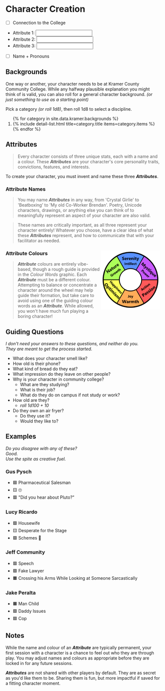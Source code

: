 # Character Creation
- [ ] Connection to the College
- <label>Attribute 1: <input type="text"/></label>
- <label>Attribute 2: <input type="text"/></label>
- <label>Attribute 3: <input type="text"/></label>
- [ ] Name + Pronouns

## Backgrounds
One way or another, your character needs to be at Kramer County Community College. While any halfway plausible explanation you might think of is valid, you can also roll for a general character background. *(or just something to use as a starting point)*

Pick a category *(or roll 1d8)*, then roll 1d8 to select a discipline.

<ol>
{% for category in site.data.kramer.backgrounds %}
    <li>
        {% include detail-list.html title=category.title items=category.items %}
    </li>
{% endfor %}
</ol>

## Attributes
> Every character consists of three unique stats, each with a name and a colour. These ***Attributes*** are your character's core personality traits, convictions, features, and interests.

To create your character, you must invent and name these three ***Attributes***.

### Attribute Names
> You may name ***Attributes*** in any way, from 'Crystal Girlie' to 'Beatboxing' to 'My old Co-Worker Brendan'. Poetry, Unicode characters, drawings, or anything else you can think of to meaningfully represent an aspect of your character are also valid.

> These names are critically important, as all three represent your character entirely!
> Whatever you choose, have a clear idea of what these ***Attributes*** represent, and how to communicate that with your facilitator as needed.

###  Attribute Colours <img src="colour words.png" align="right" style="max-height: 12rem;" />
> ***Attribute*** colours are entirely vibe-based, though a rough guide is provided in the *Colour Words* graphic. Each ***Attribute*** must be a different colour. Attempting to balance or concentrate a character around the wheel may help guide their formation, but take care to avoid using one of the guiding colour words as an ***Attribute***. While allowed, you won't have much fun playing a boring character!

## Guiding Questions
*I don't need your answers to these questions, and neither do you.  
They are meant to get the process started.*
- What does your character smell like?
- How old is their phone?
- What kind of bread do they eat?
- What impression do they leave on other people?
- Why is your character in community college?
	- What are they studying?
	- What is their job?
	- What do they do on campus if not study or work?
- How old are they?
	- *roll 1d100 + 10*
- Do they own an air fryer?
	- Do they use it?
	- Would they like to?

## Examples
*Do you disagree with any of these?  
Good.  
Use the spite as creative fuel.*

### Gus Pysch
- 🟦 Pharmaceutical Salesman
- 🟨 🙄
- 🟥 "Did you hear about Pluto?"

### Lucy Ricardo
- 🟩 Housewife
- 🟨 Desperate for the Stage
- 🟪 Schemes 💅

### Jeff Community
- 🟥 Speech
- 🟪 Fake Lawyer
- 🟧 Crossing his Arms While Looking at Someone Sarcastically

### Jake Peralta
- 🟧 Man Child
- 🟩 Daddy Issues
- 🟦 Cop

## Notes
While the name and colour of an ***Attribute*** are typically permanent, your first session with a character is a chance to feel out who they are through play. You may adjust names and colours as appropriate before they are locked in for any future sessions.

***Attributes*** are not shared with other players by default. They are as secret as you'd like them to be. Sharing them is fun, but more impactful if saved for a fitting character moment.